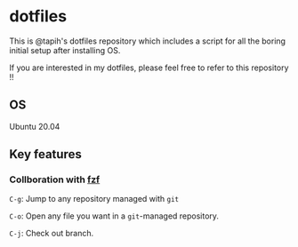 # dotfiles

This is @tapih's dotfiles repository which includes a script for all the boring initial setup after installing OS.

If you are interested in my dotfiles, please feel free to refer to this repository !!

## OS

Ubuntu 20.04

## Key features

### Collboration with [fzf](https://github.com/junegunn/fzf)

`C-g`: Jump to any repository managed with `git`

`C-o`: Open any file you want in a `git`-managed repository.

`C-j`: Check out branch.
